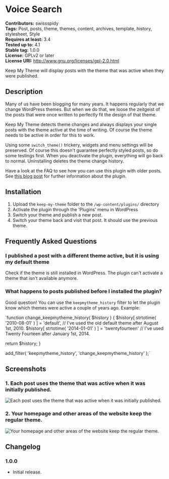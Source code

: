 # Voice Search #
**Contributors:** swissspidy  
**Tags:** Post, posts, theme, themes, content, archives, template, history, stylesheet, Style  
**Requires at least:** 3.4  
**Tested up to:** 4.1  
**Stable tag:** 1.0.0  
**License:** GPLv2 or later  
**License URI:** http://www.gnu.org/licenses/gpl-2.0.html  

Keep My Theme will display posts with the theme that was active when they were published.

## Description ##

Many of us have been blogging for many years. It happens regularly that we change WordPress themes.
But when we do that, we loose the zeitgeist of the posts that were once written to perfectly fit the design of that theme.

Keep My Theme detects theme changes and always displays your single posts with the theme active at the time of writing.
Of course the theme needs to be active in order for this to work.

Using some `switch_theme()` trickery, widgets and menu settings will be preserved.
Of course this doesn't guarantee perfectly styled posts, so do some testings first.
When you deactivate the plugin, everything will go back to normal. Uninstalling deletes the theme change history.

Have a look at the FAQ to see how you can use this plugin with older posts.
See [this blog post](https://spinpress.com/keep-my-theme/ "SpinPress - Keep My Theme") for further information about the plugin.

## Installation ##

1. Upload the `keep-my-theme` folder to the `/wp-content/plugins/` directory
1. Activate the plugin through the 'Plugins' menu in WordPress
1. Switch your theme and publish a new post.
1. Switch your theme back and visit that post. It should use the previous theme.

## Frequently Asked Questions ##

### I published a post with a different theme active, but it is using my default theme ###

Check if the theme is still installed in WordPress. The plugin can't activate a theme that isn't available anymore.

### What happens to posts published before I installed the plugin? ###

Good question! You can use the `keepmytheme_history` filter to let the plugin know which themes were active a couple of years ago.
Example:

`function change_keepmytheme_history( $history ) {
  $history[ strtotime( '2010-08-01' ) ] = 'default', // I've used the old default theme after August 1st, 2010.
  $history[ strtotime( '2014-01-01' ) ] = 'twentyfourteen' // I've used Twenty Fourteen after January 1st, 2014.

  return $history;
}

add_filter( 'keepmytheme_history', 'change_keepmytheme_history' );`

## Screenshots ##

### 1. Each post uses the theme that was active when it was initially published. ###
![Each post uses the theme that was active when it was initially published.](http://s.wordpress.org/extend/plugins/voice-search/screenshot-1.png)


### 2. Your homepage and other areas of the website keep the regular theme. ###
![Your homepage and other areas of the website keep the regular theme.](http://s.wordpress.org/extend/plugins/voice-search/screenshot-2.png)


## Changelog ##

### 1.0.0 ###
* Initial release.